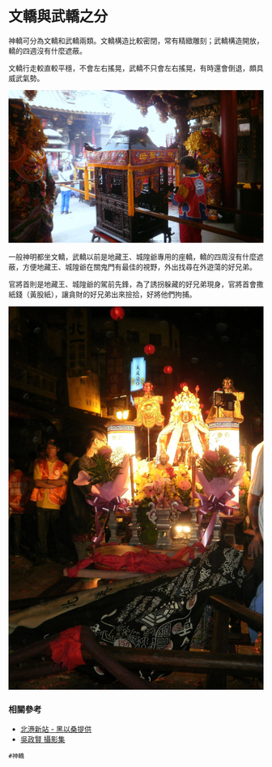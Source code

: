 # 文轎與武轎之分

神轎可分為文轎和武轎兩類。文轎構造比較密閉，常有精緻雕刻；武轎構造開放，轎的四週沒有什麼遮蔽。

文轎行走較直較平穩，不會左右搖晃，武轎不只會左右搖晃，有時還會倒退，頗具威武氣勢。 


![媽祖鑾轎屬於文轎（吳政賢 攝）](img/001.jpg)

一般神明都坐文轎，武轎以前是地藏王、城隍爺專用的座轎，轎的四周沒有什麼遮蔽，方便地藏王、城隍爺在關鬼門有最佳的視野，外出找尋在外遊蕩的好兄弟。

官將首則是地藏王、城隍爺的駕前先鋒，為了誘拐躲藏的好兄弟現身，官將首會撒紙錢（黃股紙），讓貪財的好兄弟出來撿拾，好將他們拘捕。

![武轎多數由武官所乘坐（吳政賢 攝）](img/002.jpg)

### 相關參考
* [北港新站 - 黑以桑提供](http://www.peikang.idv.tw)
* [吳政賢 攝影集](https://www.facebook.com/comdan66)

`#神轎`
